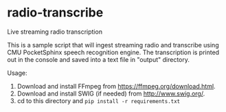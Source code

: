 # radio-transcribe
Live streaming radio transcription

This is a sample script that will ingest streaming radio and transcribe using CMU PocketSphinx speech recognition engine.
The transcription is printed out in the console and saved into a text file in "output" directory.

Usage:
1. Download and install FFmpeg from https://ffmpeg.org/download.html.
2. Download and install SWIG (if needed) from http://www.swig.org/.
3. cd to this directory and `pip install -r requirements.txt`
